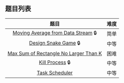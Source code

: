 ## 题目列表  
| 题目 | 难度 |  
|:---:|:---:|  
| [Moving Average from Data Stream](moving-average-from-data-stream/question.md) :lock: | 简单 |   
| [Design Snake Game](design-snake-game/question.md) :lock: | 中等 |   
| [Max Sum of Rectangle No Larger Than K](max-sum-of-rectangle-no-larger-than-k/question.md) | 困难 |   
| [Kill Process](kill-process/question.md) :lock: | 中等 |   
| [Task Scheduler](task-scheduler/question.md) | 中等 |   
